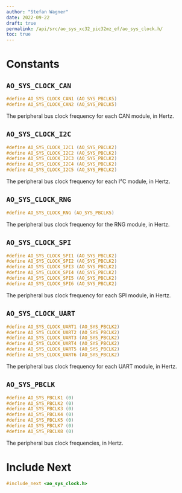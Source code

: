 ```yaml
---
author: "Stefan Wagner"
date: 2022-09-22
draft: true
permalink: /api/src/ao_sys_xc32_pic32mz_ef/ao_sys_clock.h/
toc: true
---
```


# Constants

## `AO_SYS_CLOCK_CAN`

```c
#define AO_SYS_CLOCK_CAN1 (AO_SYS_PBCLK5)
#define AO_SYS_CLOCK_CAN2 (AO_SYS_PBCLK5)
```

The peripheral bus clock frequency for each CAN module, in Hertz.

## `AO_SYS_CLOCK_I2C`

```c
#define AO_SYS_CLOCK_I2C1 (AO_SYS_PBCLK2)
#define AO_SYS_CLOCK_I2C2 (AO_SYS_PBCLK2)
#define AO_SYS_CLOCK_I2C3 (AO_SYS_PBCLK2)
#define AO_SYS_CLOCK_I2C4 (AO_SYS_PBCLK2)
#define AO_SYS_CLOCK_I2C5 (AO_SYS_PBCLK2)
```

The peripheral bus clock frequency for each I²C module, in Hertz.

## `AO_SYS_CLOCK_RNG`

```c
#define AO_SYS_CLOCK_RNG (AO_SYS_PBCLK5)
```

The peripheral bus clock frequency for the RNG module, in Hertz.

## `AO_SYS_CLOCK_SPI`

```c
#define AO_SYS_CLOCK_SPI1 (AO_SYS_PBCLK2)
#define AO_SYS_CLOCK_SPI2 (AO_SYS_PBCLK2)
#define AO_SYS_CLOCK_SPI3 (AO_SYS_PBCLK2)
#define AO_SYS_CLOCK_SPI4 (AO_SYS_PBCLK2)
#define AO_SYS_CLOCK_SPI5 (AO_SYS_PBCLK2)
#define AO_SYS_CLOCK_SPI6 (AO_SYS_PBCLK2)
```

The peripheral bus clock frequency for each SPI module, in Hertz.

## `AO_SYS_CLOCK_UART`

```c
#define AO_SYS_CLOCK_UART1 (AO_SYS_PBCLK2)
#define AO_SYS_CLOCK_UART2 (AO_SYS_PBCLK2)
#define AO_SYS_CLOCK_UART3 (AO_SYS_PBCLK2)
#define AO_SYS_CLOCK_UART4 (AO_SYS_PBCLK2)
#define AO_SYS_CLOCK_UART5 (AO_SYS_PBCLK2)
#define AO_SYS_CLOCK_UART6 (AO_SYS_PBCLK2)
```

The peripheral bus clock frequency for each UART module, in Hertz.

## `AO_SYS_PBCLK`

```c
#define AO_SYS_PBCLK1 (0)
#define AO_SYS_PBCLK2 (0)
#define AO_SYS_PBCLK3 (0)
#define AO_SYS_PBCLK4 (0)
#define AO_SYS_PBCLK5 (0)
#define AO_SYS_PBCLK7 (0)
#define AO_SYS_PBCLK8 (0)
```

The peripheral bus clock frequencies, in Hertz.

# Include Next

```c
#include_next <ao_sys_clock.h>
```
